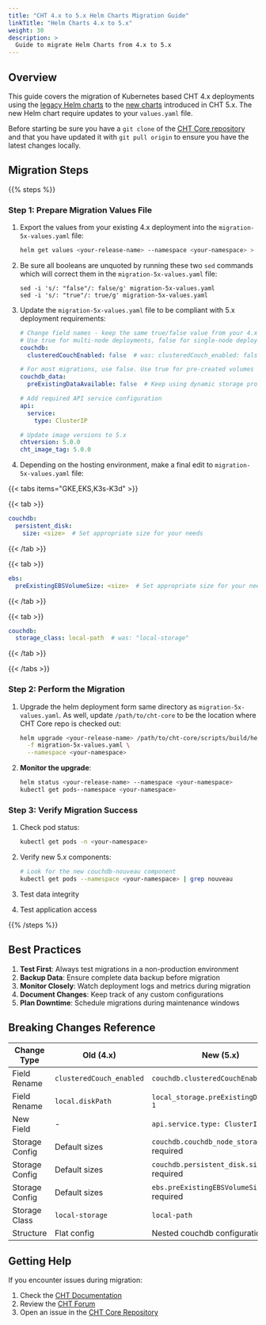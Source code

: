 ```yaml
---
title: "CHT 4.x to 5.x Helm Charts Migration Guide"
linkTitle: "Helm Charts 4.x to 5.x"
weight: 30
description: >
  Guide to migrate Helm Charts from 4.x to 5.x
---
```


## Overview

This guide covers the migration of Kubernetes based CHT 4.x deployments using the [legacy Helm charts](https://github.com/medic/helm-charts) to the [new charts](https://github.com/medic/cht-core/tree/master/scripts/build/helm) introduced in CHT 5.x. The new Helm chart require updates to your `values.yaml` file. 

Before starting be sure you have a `git clone` of the [CHT Core repository](https://github.com/medic/cht-core/) and that you have updated it with `git pull origin` to ensure you have the latest changes locally.  

## Migration Steps

{{% steps %}}

### Step 1: Prepare Migration Values File

1. Export the values from your existing 4.x deployment into the `migration-5x-values.yaml` file:
   ```bash
   helm get values <your-release-name> --namespace <your-namespace> > migration-5x-values.yaml
   ```
2. Be sure all booleans are unquoted by running these two `sed` commands which will correct them in the `migration-5x-values.yaml` file:
 
   ```
   sed -i 's/: "false"/: false/g' migration-5x-values.yaml
   sed -i 's/: "true"/: true/g' migration-5x-values.yaml
   ```


3. Update the `migration-5x-values.yaml` file to be compliant with  5.x deployment requirements:

   ```yaml
   # Change field names - keep the same true/false value from your 4.x deployment
   # Use true for multi-node deployments, false for single-node deployments
   couchdb:
     clusteredCouchEnabled: false  # was: clusteredCouch_enabled: false
   
   # For most migrations, use false. Use true for pre-created volumes for provisioning
   couchdb_data:
     preExistingDataAvailable: false  # Keep using dynamic storage provisioning  
   
   # Add required API service configuration
   api:
     service:
       type: ClusterIP
   
   # Update image versions to 5.x
   chtversion: 5.0.0
   cht_image_tag: 5.0.0
   ```

4. Depending on the hosting environment, make a final edit to `migration-5x-values.yaml` file:
   
  {{< tabs items="GKE,EKS,K3s-K3d" >}}

  {{< tab >}}
  ```yaml
  couchdb:
    persistent_disk:
      size: <size>  # Set appropriate size for your needs
  ```
  {{< /tab >}}

  {{< tab >}}
  ```yaml
  ebs:
    preExistingEBSVolumeSize: <size>  # Set appropriate size for your needs
  ```
  {{< /tab >}}

  {{< tab >}}
  ```yaml
  couchdb:
    storage_class: local-path  # was: "local-storage"
  ```
  {{< /tab >}}

  {{< /tabs >}}

### Step 2: Perform the Migration

1. Upgrade the helm deployment form same directory as `migration-5x-values.yaml`.  As well, update `/path/to/cht-core` to be the location where CHT Core repo is checked out:
   ```bash
   helm upgrade <your-release-name> /path/to/cht-core/scripts/build/helm \
     -f migration-5x-values.yaml \
     --namespace <your-namespace>
   ```

2. **Monitor the upgrade**:
   ```bash
   helm status <your-release-name> --namespace <your-namespace>
   kubectl get pods--namespace <your-namespace>
   ```

### Step 3: Verify Migration Success

1. Check pod status:
   ```bash
   kubectl get pods -n <your-namespace>
   ```

2. Verify new 5.x components:
   ```bash
   # Look for the new couchdb-nouveau component
   kubectl get pods --namespace <your-namespace> | grep nouveau
   ```

3. Test data integrity

4. Test application access

{{% /steps %}}

## Best Practices

1. **Test First**: Always test migrations in a non-production environment
2. **Backup Data**: Ensure complete data backup before migration
3. **Monitor Closely**: Watch deployment logs and metrics during migration
4. **Document Changes**: Keep track of any custom configurations
5. **Plan Downtime**: Schedule migrations during maintenance windows

## Breaking Changes Reference

| Change Type | Old (4.x) | New (5.x) | Platform | Impact |
|-------------|-----------|-----------|----------|---------|
| Field Rename | `clusteredCouch_enabled` | `couchdb.clusteredCouchEnabled` | All | Critical |
| Field Rename | `local.diskPath` | `local_storage.preExistingDiskPath-1` | All | Critical |
| New Field | - | `api.service.type: ClusterIP` | All | Critical |
| Storage Config | Default sizes | `couchdb.couchdb_node_storage_size` required | All | Critical |
| Storage Config | Default sizes | `couchdb.persistent_disk.size` required | GKE | Critical |
| Storage Config | Default sizes | `ebs.preExistingEBSVolumeSize` required | EKS | Critical |
| Storage Class | `local-storage` | `local-path` | K3s-K3d | Minor |
| Structure | Flat config | Nested couchdb configuration | All | Medium |

## Getting Help

If you encounter issues during migration:

1. Check the [CHT Documentation](https://docs.communityhealthtoolkit.org/)
2. Review the [CHT Forum](https://forum.communityhealthtoolkit.org/)
3. Open an issue in the [CHT Core Repository](https://github.com/medic/cht-core/issues)

